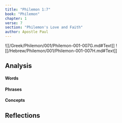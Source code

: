 ```yaml
---
title: "Philemon 1:7"
book: "Philemon"
chapter: 1
verse: 7
section: "Philemon's Love and Faith"
author: Apostle Paul
---
```

![[/Greek/Philemon/001/Philemon-001-007G.md#Text]]
![[/Hebrew/Philemon/001/Philemon-001-007H.md#Text]]

## Analysis

#### Words

#### Phrases

#### Concepts

## Reflections
